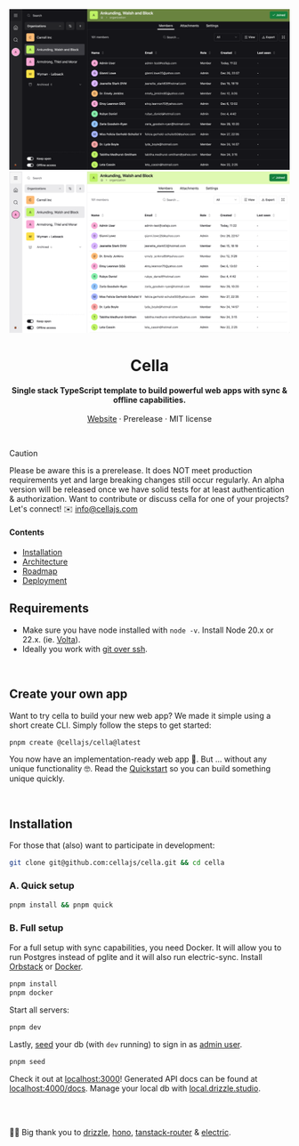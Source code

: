 <div align="center">

  <img src="./info/screenshot-dark.png#gh-dark-mode-only" />
  <img src="./info/screenshot.png#gh-light-mode-only" />

<br />

<!--
 *                            _ _
 *    ░▒▓█████▓▒░     ___ ___| | | __ _
 *    ░▒▓█   █▓▒░    / __/ _ \ | |/ _` |
 *    ░▒▓█   █▓▒░   | (_|  __/ | | (_| |
 *    ░▒▓█████▓▒░    \___\___|_|_|\__,_|                            
 *
 -->


<p>
	<h1><b>Cella</b></h1>
<p>
    <b>Single stack TypeScript template to build powerful web apps with sync & offline capabilities.</b>
    <br />
    <br />
    <a href="https://cellajs.com">Website</a>
    ·
    Prerelease
    ·
    MIT license
  </p>
  <br />
</p>

</div>

> [!CAUTION]
> Please be aware this is a prerelease. It does NOT meet production requirements yet and large breaking changes still occur regularly. An alpha version will be released once we have solid tests for at least authentication & authorization. Want to contribute or discuss cella for one of your projects? Let's connect! ✉️ <info@cellajs.com>

#### Contents
- [Installation](#installation)
- [Architecture](/info/ARCHITECTURE.md)
- [Roadmap](/info/ROADMAP.md)
- [Deployment](/info/DEPLOYMENT.md)

## Requirements
- Make sure you have node installed with `node -v`. Install Node 20.x or 22.x. (ie. [Volta](https://docs.volta.sh/guide/)).
- Ideally you work with [git over ssh](https://docs.github.com/en/authentication/connecting-to-github-with-ssh).

<br>

## Create your own app
Want to try cella to build your new web app? We made it simple using a short create CLI. Simply follow the steps to get started:

```bash
pnpm create @cellajs/cella@latest
```

You now have an implementation-ready web app 🤯. But ... without any unique functionality 🤓. Read the [Quickstart](/info/QUICKSTART.md) so you can build something unique quickly.

<p>&nbsp;</p>

## Installation
For those that (also) want to participate in development:

```bash
git clone git@github.com:cellajs/cella.git && cd cella
```

### A. Quick setup

```bash
pnpm install && pnpm quick
```

### B. Full setup
For a full setup with sync capabilities, you need Docker. It will allow you to run Postgres instead of pglite and it will also run electric-sync. Install [Orbstack](https://orbstack.dev/) or [Docker](https://docs.docker.com/get-docker/).

```bash
pnpm install
pnpm docker
```

Start all servers:

```bash
pnpm dev
```

Lastly, [seed](/backend/scripts/README.md) your db (with `dev` running) to sign in as [admin user](/backend/scripts/README.md).

```bash
pnpm seed
```

Check it out at [localhost:3000](http://localhost:3000)! Generated API docs can be found at [localhost:4000/docs](http://localhost:4000/docs). Manage your local db with [local.drizzle.studio](http:local.drizzle.studio).


<br />
<br />

💙💛 Big thank you to [drizzle](https://github.com/drizzle-team/drizzle-orm), [hono](https://github.com/honojs/hono), [tanstack-router](https://github.com/tanstack/router) & [electric](https://github.com/electric-sql/electric).
